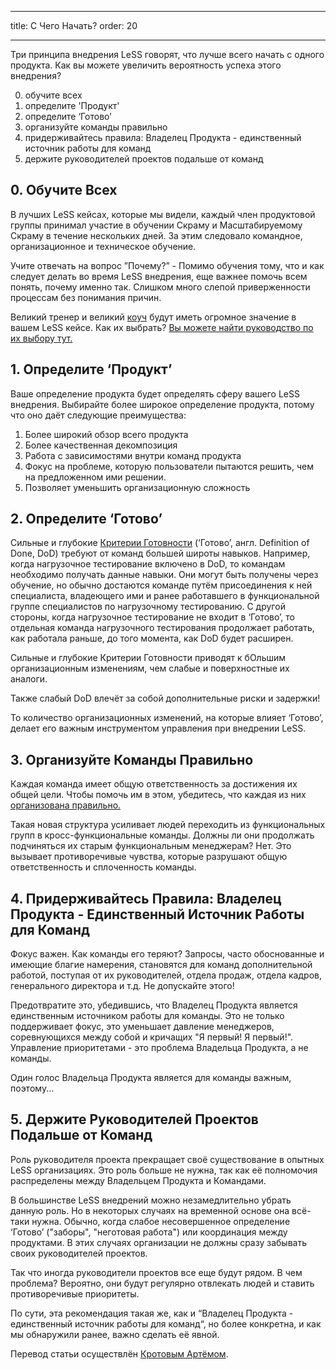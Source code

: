 ---
title: C Чего Начать?
order: 20
___

Три принципа внедрения LeSS говорят, что лучше всего начать с одного продукта. Как вы можете увеличить вероятность успеха этого внедрения?

0. обучите всех
1. определите 'Продукт'
2. определите ‘Готово’
3. организуйте команды правильно
4. придерживайтесь правила: Владелец Продукта - единственный источник работы для команд
5. держите руководителей проектов подальше от команд

## 0. Обучите Всех

В лучших LeSS кейсах, которые мы видели, каждый член продуктовой группы принимал участие в обучении Скраму и Масштабируемому Скраму в течение нескольких дней. За этим следовало командное, организационное и техническое обучение.

Учите отвечать на вопрос ”Почему?” - Помимо обучения тому, что и как следует делать во время LeSS внедрения, еще важнее помочь всем понять, почему именно так. Слишком много слепой приверженности процессам без понимания причин.

Великий тренер и великий [коуч](coaching.html) будут иметь огромное значение в вашем LeSS кейсе. Как их выбрать? [Вы можете найти руководство по их выбору тут.](/coaching/guidelines-for-selecting-coach.html)

## 1. Определите ‘Продукт’

Ваше определение продукта будет определять сферу вашего LeSS внедрения. Выбирайте более широкое определение продукта, потому что оно даёт следующие преимущества:

1. Более широкий обзор всего продукта
2. Более качественная декомпозиция 
3. Работа с зависимостями внутри команд продукта
4. Фокус на проблеме, которую пользователи пытаются решить, чем на предложенном ими решении.
5. Позволяет уменьшить организационную сложность

## 2. Определите ‘Готово’

Сильные и глубокие [Критерии Готовности](../framework/definition-of-done.html) (‘Готово’, англ. Definition of Done, DoD) требуют от команд большей широты навыков. Например, когда нагрузочное тестирование включено в DoD, то командам необходимо получать данные навыки. Они могут быть получены через обучение, но обычно достаются команде путём присоединения к ней специалиста, владеющего ими и ранее работавшего в функциональной группе специалистов по нагрузочному тестированию. С другой стороны, когда нагрузочное тестирование не входит в ‘Готово’, то отдельная команда нагрузочного тестирования продолжает работать, как работала раньше, до того момента, как DoD будет расширен.

Сильные и глубокие Критерии Готовности приводят к бОльшим организационным изменениям, чем слабые и поверхностные их аналоги.

Также слабый DoD влечёт за собой дополнительные риски и задержки!

То количество организационных изменений, на которые влияет ‘Готово’, делает его важным инструментом управления при внедрении LeSS. 

## 3. Организуйте Команды Правильно

Каждая команда имеет общую ответственность за достижения их общей цели. Чтобы помочь им в этом, убедитесь, что каждая из них [организована правильно.](../structure/teams.html)

Такая новая структура усиливает людей переходить из функциональных групп в кросс-функциональные команды. Должны ли они продолжать подчиняться их старым функциональным менеджерам? Нет. Это вызывает противоречивые чувства, которые разрушают общую ответственность и сплоченность команды.


## 4. Придерживайтесь Правила: Владелец Продукта - Единственный Источник Работы для Команд

Фокус важен. Как команды его теряют? Запросы, часто обоснованные и имеющие благие намерения, становятся для команд дополнительной работой, поступая от их руководителей, отдела продаж, отдела кадров, генерального директора и т.д. Не допускайте этого!

Предотвратите это, убедившись, что Владелец Продукта является единственным источником работы для команды. Это не только поддерживает фокус, это уменьшает давление менеджеров, соревнующихся между собой и кричащих "Я первый! Я первый!". Управление приоритетами - это проблема Владельца Продукта, а не команды.

Один голос Владельца Продукта является для команды важным, поэтому...

## 5. Держите Руководителей Проектов Подальше от Команд

Роль руководителя проекта прекращает своё существование в опытных LeSS организациях. Это роль больше не нужна, так как её полномочия распределены между Владельцем Продукта и Командами.

В большинстве LeSS внедрений можно незамедлительно убрать данную роль. Но в некоторых случаях на временной основе она всё-таки нужна. Обычно, когда слабое несовершенное определение ‘Готово’ ("заборы", "неготовая работа") или координация между продуктами. В этих случаях организации не должны сразу забывать своих руководителей проектов.

Так что иногда руководители проектов все еще будут рядом. В чем проблема? Вероятно, они будут регулярно отвлекать людей и ставить противоречивые приоритеты.

По сути, эта рекомендация такая же, как и “Владелец Продукта - единственный источник работы для команд“, но более конкретна, и как мы обнаружили ранее, важно сделать её явной.

Перевод статьи осуществлён [Кротовым Артёмом](https://www.facebook.com/artem.v.krotov).